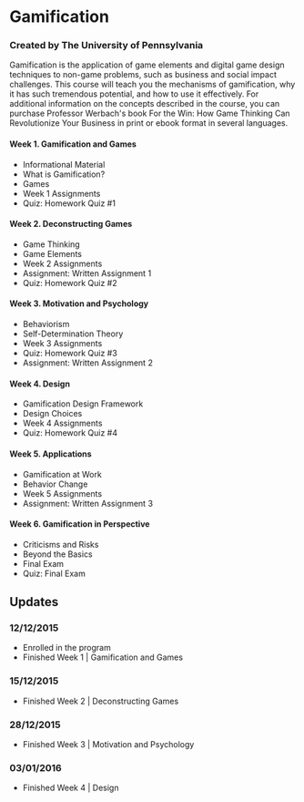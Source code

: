 # Gamification
### Created by The University of Pennsylvania
Gamification is the application of game elements and digital game design techniques to non-game problems, such as business and social impact challenges. This course will teach you the mechanisms of gamification, why it has such tremendous potential, and how to use it effectively. For additional information on the concepts described in the course, you can purchase Professor Werbach's book For the Win: How Game Thinking Can Revolutionize Your Business in print or ebook format in several languages.

#### Week 1. Gamification and Games
- Informational Material
- What is Gamification?
- Games
- Week 1 Assignments
- Quiz: Homework Quiz #1

#### Week 2. Deconstructing Games
- Game Thinking
- Game Elements
- Week 2 Assignments
- Assignment: Written Assignment 1
- Quiz: Homework Quiz #2

#### Week 3. Motivation and Psychology
- Behaviorism
- Self-Determination Theory
- Week 3 Assignments
- Quiz: Homework Quiz #3
- Assignment: Written Assignment 2

#### Week 4. Design
- Gamification Design Framework
- Design Choices
- Week 4 Assignments
- Quiz: Homework Quiz #4

#### Week 5. Applications
- Gamification at Work
- Behavior Change
- Week 5 Assignments
- Assignment: Written Assignment 3

#### Week 6. Gamification in Perspective
- Criticisms and Risks
- Beyond the Basics
- Final Exam
- Quiz: Final Exam

## Updates
### 12/12/2015
- Enrolled in the program
- Finished Week 1 | Gamification and Games

### 15/12/2015
- Finished Week 2 | Deconstructing Games

### 28/12/2015
- Finished Week 3 | Motivation and Psychology

### 03/01/2016
- Finished Week 4 | Design